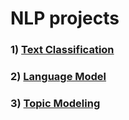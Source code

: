 # NLP projects

### 1) [Text Classification](https://github.com/dhananjayraut/NLP_projects/tree/master/Text%20Classification)

### 2) [Language Model](https://github.com/dhananjayraut/NLP_projects/tree/master/Language%20Model)

### 3) [Topic Modeling](https://github.com/dhananjayraut/NLP_projects/tree/master/Topic%20Modeling%20with%20LDA)

